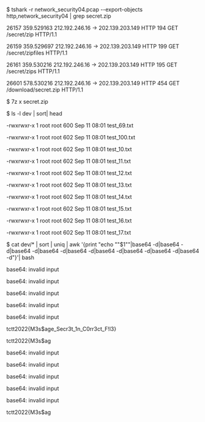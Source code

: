 $ tshark -r network_security04.pcap --export-objects http,network_security04 | grep secret.zip

26157 359.529163 212.192.246.16 → 202.139.203.149 HTTP 194 GET /secret/zip HTTP/1.1

26159 359.529697 212.192.246.16 → 202.139.203.149 HTTP 199 GET /secret/zipfiles HTTP/1.1

26161 359.530216 212.192.246.16 → 202.139.203.149 HTTP 195 GET /secret/zips HTTP/1.1

26601 578.530216 212.192.246.16 → 202.139.203.149 HTTP 454 GET /download/secret.zip HTTP/1.1

$ 7z x secret.zip

$ ls -l dev | sort| head

-rwxrwxr-x 1 root root 600 Sep 11 08:01 test_69.txt

-rwxrwxr-x 1 root root 602 Sep 11 08:01 test_100.txt

-rwxrwxr-x 1 root root 602 Sep 11 08:01 test_10.txt

-rwxrwxr-x 1 root root 602 Sep 11 08:01 test_11.txt

-rwxrwxr-x 1 root root 602 Sep 11 08:01 test_12.txt

-rwxrwxr-x 1 root root 602 Sep 11 08:01 test_13.txt

-rwxrwxr-x 1 root root 602 Sep 11 08:01 test_14.txt

-rwxrwxr-x 1 root root 602 Sep 11 08:01 test_15.txt

-rwxrwxr-x 1 root root 602 Sep 11 08:01 test_16.txt

-rwxrwxr-x 1 root root 602 Sep 11 08:01 test_17.txt

$ cat dev/* | sort | uniq | awk '{print "echo \""$1"\"|base64 -d|base64 -d|base64 -d|base64 -d|base64 -d|base64 -d|base64 -d|base64 -d|base64 -d"}'| bash


base64: invalid input

base64: invalid input

base64: invalid input

base64: invalid input

base64: invalid input

tctt2022{M3s$age_Secr3t_1n_C0rr3ct_F!l3}

tctt2022{M3s$ag

base64: invalid input

base64: invalid input

base64: invalid input

base64: invalid input

base64: invalid input

tctt2022{M3s$ag
